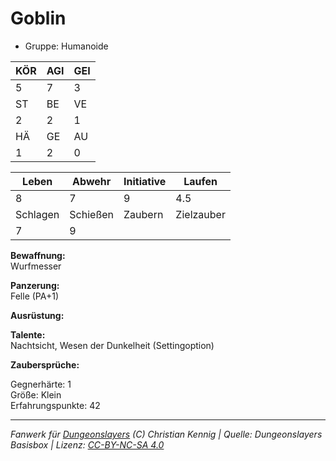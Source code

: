 # Goblin  
- Gruppe: Humanoide  

| KÖR | AGI | GEI |  
| --- | --- | --- |  
| 5   | 7   | 3   |
| ST  | BE  | VE  |  
| 2   | 2   | 1   |
| HÄ  | GE  | AU  |  
| 1   | 2   | 0   |


| Leben    | Abwehr   | Initiative | Laufen     |
| -------- | -------- | ---------- | ---------- |
| 8        | 7        | 9          | 4.5        |
| Schlagen | Schießen | Zaubern    | Zielzauber |
| 7        | 9        |            |            |

**Bewaffnung:**  
Wurfmesser

**Panzerung:**  
Felle (PA+1)

**Ausrüstung:**  


**Talente:**  
Nachtsicht, Wesen der Dunkelheit (Settingoption)

**Zaubersprüche:**  


Gegnerhärte: 1  
Größe: Klein  
Erfahrungspunkte: 42  



___
*Fanwerk für [Dungeonslayers](https://www.dungeonslayers.net/) (C) Christian Kennig | Quelle: Dungeonslayers Basisbox | Lizenz: [CC-BY-NC-SA 4.0](https://creativecommons.org/licenses/by-nc-sa/4.0/deed.de)*